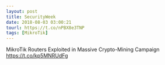 ```yaml
---
layout: post
title: SecurityWeek
date: 2018-08-03 03:00:21
tourl: https://t.co/nPBX8e3TNP
tags: [MikroTik]
---
```

MikroTik Routers Exploited in Massive Crypto-Mining Campaign https://t.co/kp5MNRUdFg